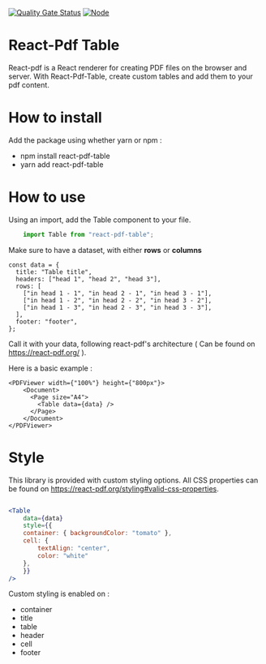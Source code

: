[![Quality Gate Status](https://sonarcloud.io/api/project_badges/measure?project=Airthium_react-pdf-table&metric=alert_status&token=e529d930e12d2204a38abc165e9416d90bbdf058)](https://sonarcloud.io/summary/new_code?id=Airthium_react-pdf-table)
[![Node](https://github.com/Airthium/react-pdf-table/actions/workflows/node.yml/badge.svg)](https://github.com/Airthium/react-pdf-table/actions/workflows/node.yml)


# React-Pdf Table

React-pdf is a React renderer for creating PDF files on the browser and server.
With React-Pdf-Table, create custom tables and add them to your pdf content.

# How to install

Add the package using whether yarn or npm :
 - npm install react-pdf-table
 - yarn add react-pdf-table

# How to use

Using an import, add the Table component to your file.

```jsx
    import Table from "react-pdf-table";
```
Make sure to have a dataset, with either **rows** or **columns** 

```tsx
const data = {
  title: "Table title",
  headers: ["head 1", "head 2", "head 3"],
  rows: [
    ["in head 1 - 1", "in head 2 - 1", "in head 3 - 1"],
    ["in head 1 - 2", "in head 2 - 2", "in head 3 - 2"],
    ["in head 1 - 3", "in head 2 - 3", "in head 3 - 3"],
  ],
  footer: "footer",
};

```

Call it with your data, following react-pdf's architecture ( Can be found on https://react-pdf.org/ ). 

Here is a basic example :

```tsx
<PDFViewer width={"100%"} height={"800px"}>
    <Document>
      <Page size="A4">
        <Table data={data} />
      </Page>
    </Document>
</PDFViewer>
```

# Style

This library is provided with custom styling options. 
All CSS properties can be found on https://react-pdf.org/styling#valid-css-properties.

```jsx

<Table
    data={data}
    style={{
    container: { backgroundColor: "tomato" },
    cell: {
        textAlign: "center",
        color: "white"
    },
    }}
/>

```

Custom styling is enabled on :
- container
- title
- table
- header
- cell
- footer
